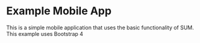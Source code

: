 # Example Mobile App

This is a simple mobile application that uses the basic functionality of SUM.
This example uses Bootstrap 4
